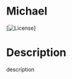 # Michael
 [![License](https://img.shields.io/badge/License-Apache_2.0-blue.svg)]
# Description 
 description